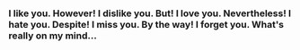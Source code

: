### I like you. However! I dislike you. But! I love you. Nevertheless! I hate you. Despite! I miss you. By the way! I forget you. What's really on my mind...
